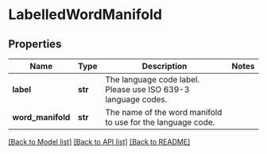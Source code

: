 # LabelledWordManifold

## Properties
Name | Type | Description | Notes
------------ | ------------- | ------------- | -------------
**label** | **str** | The language code label. Please use ISO 639-3 language codes. | 
**word_manifold** | **str** | The name of the word manifold to use for the language code. | 

[[Back to Model list]](../README.md#documentation-for-models) [[Back to API list]](../README.md#documentation-for-api-endpoints) [[Back to README]](../README.md)


